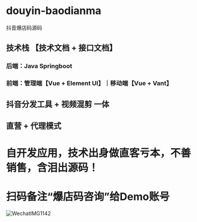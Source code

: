 # douyin-baodianma
抖音爆店码源码
## 技术栈 【技术文档 + 接口文档】
### 后端：Java Springboot
### 前端：管理端【Vue + Element UI】｜移动端【Vue + Vant】
## 抖音分发工具 + 视频混剪 一体
## 直营 + 代理模式
# 自开发应用，技术出身做直客亏本，不善销售，含泪出源码！
# 扫码备注“爆店码咨询”给Demo账号
![WechatIMG1142](https://user-images.githubusercontent.com/18576912/129507181-745e3a62-ba63-4af1-a529-e4e2b71f1a0c.jpeg)



